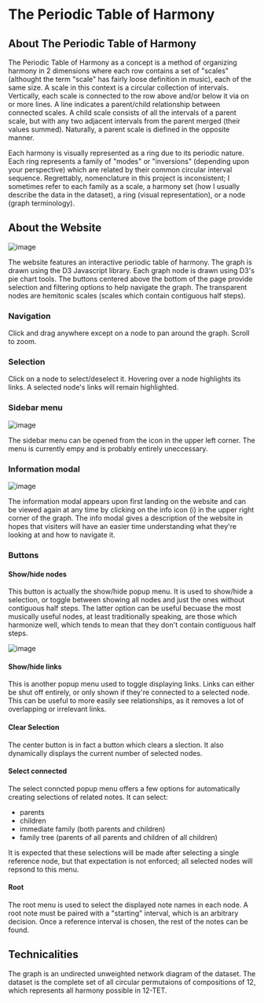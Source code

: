 # The Periodic Table of Harmony

## About The Periodic Table of Harmony
The Periodic Table of Harmony as a concept is a method of organizing harmony in 2 dimensions where each row contains a set of "scales" (althought the term "scale" has fairly loose definition in music), each of the same size. A scale in this context is a circular collection of intervals. Vertically, each scale is connected to the row above and/or below it via on or more lines. A line indicates a parent/child relationship between connected scales. A child scale consists of all the intervals of a parent scale, but with any two adjacent intervals from the parent merged (their values summed). Naturally, a parent scale is diefined in the opposite manner.

 Each harmony is visually represented as a ring due to its periodic nature. Each ring represents a family of "modes" or "inversions" (depending upon your perspective) which are related by their common circular interval sequence. Regrettably, nomenclature in this project is inconsistent; I sometimes refer to each family as a scale, a harmony set (how I usually describe the data in the dataset), a ring (visual representation), or a node (graph terminology).

## About the Website
![image](https://user-images.githubusercontent.com/74752740/130612698-b5a494ec-97c6-4bc2-a466-445bc9205791.png)

The website features an interactive periodic table of harmony. The graph is drawn using the D3 Javascript library. Each graph node is drawn using D3's pie chart tools. The buttons centered above the bottom of the page provide selection and filtering options to help navigate the graph. The transparent nodes are hemitonic scales (scales which contain contiguous half steps).

### Navigation
Click and drag anywhere except on a node to pan around the graph. Scroll to zoom.

### Selection
Click on a node to select/deselect it. Hovering over a node highlights its links. A selected node's links will remain highlighted.

### Sidebar menu
![image](https://user-images.githubusercontent.com/74752740/130615265-f222d749-f30a-488e-b85e-970875aad20a.png)

The sidebar menu can be opened from the icon in the upper left corner. The menu is currently empy and is probably entirely uneccessary.

### Information modal
![image](https://user-images.githubusercontent.com/74752740/130615379-b157bd49-1fa0-4f2b-8261-291ab248feba.png)

The information modal appears upon first landing on the website and can be viewed again at any time by clicking on the info icon (i) in the upper right corner of the graph. The info modal gives a description of the website in hopes that visiters will have an easier time understanding what they're looking at and how to navigate it. 

### Buttons
#### Show/hide nodes
This button is actually the show/hide popup menu. It is used to show/hide a selection, or toggle between showing all nodes and just the ones without contiguous half steps. The latter option can be useful becuase the most musically useful nodes, at least traditionally speaking, are those which harmonize well, which tends to mean that they don't contain contiguous half steps.

![image](https://user-images.githubusercontent.com/74752740/130614468-b6d1ad78-d51d-4027-b045-3dcfa11e41fe.png)

#### Show/hide links
This is another popup menu used to toggle displaying links. Links can either be shut off entirely, or only shown if they're connected to a selected node. This can be useful to more easily see relationships, as it removes a lot of overlapping or irrelevant links.

#### Clear Selection
The center button is in fact a button which clears a slection. It also dynamically displays the current number of selected nodes.

#### Select connected
The select conncted popup menu offers a few options for automatically creating selections of related notes. It can select:
* parents
* children
* immediate family (both parents and children)
* family tree (parents of all parents and children of all children)

It is expected that these selections will be made after selecting a single reference node, but that expectation is not enforced; all selected nodes will repsond to this menu.

#### Root
The root menu is used to select the displayed note names in each node. A root note must be paired with a "starting" interval, which is an arbitrary decision. Once a reference interval is chosen, the rest of the notes can be found. 

## Technicalities
The graph is an undirected unweighted network diagram of the dataset. The dataset is the complete set of all circular permutaions of compositions of 12, which represents all harmony possible in 12-TET.

